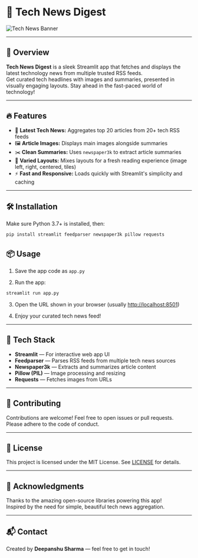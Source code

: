 # 🧠 Tech News Digest

![Tech News Banner](https://images.unsplash.com/photo-1519389950473-47ba0277781c?auto=format&fit=crop&w=800&q=80)

---

## 🚀 Overview

**Tech News Digest** is a sleek Streamlit app that fetches and displays the latest technology news from multiple trusted RSS feeds.  
Get curated tech headlines with images and summaries, presented in visually engaging layouts. Stay ahead in the fast-paced world of technology!

---

## 🔥 Features

- 📰 **Latest Tech News:** Aggregates top 20 articles from 20+ tech RSS feeds  
- 🖼️ **Article Images:** Displays main images alongside summaries  
- ✂️ **Clean Summaries:** Uses `newspaper3k` to extract article summaries  
- 🎨 **Varied Layouts:** Mixes layouts for a fresh reading experience (image left, right, centered, tiles)  
- ⚡ **Fast and Responsive:** Loads quickly with Streamlit's simplicity and caching

---

## 🛠️ Installation

Make sure Python 3.7+ is installed, then:

```bash
pip install streamlit feedparser newspaper3k pillow requests
```
## 📦 Usage

1. Save the app code as `app.py`

2. Run the app:

```bash
streamlit run app.py
```
3. Open the URL shown in your browser (usually [http://localhost:8501](http://localhost:8501))

4. Enjoy your curated tech news feed!

---

## 🧩 Tech Stack

- **Streamlit** — For interactive web app UI  
- **Feedparser** — Parses RSS feeds from multiple tech news sources  
- **Newspaper3k** — Extracts and summarizes article content  
- **Pillow (PIL)** — Image processing and resizing  
- **Requests** — Fetches images from URLs  

---

## 🤝 Contributing

Contributions are welcome! Feel free to open issues or pull requests.  
Please adhere to the code of conduct.

---

## 📄 License

This project is licensed under the MIT License. See [LICENSE](LICENSE) for details.

---

## 🙏 Acknowledgments

Thanks to the amazing open-source libraries powering this app!  
Inspired by the need for simple, beautiful tech news aggregation.

---

## 📬 Contact

Created by **Deepanshu Sharma** — feel free to get in touch!

